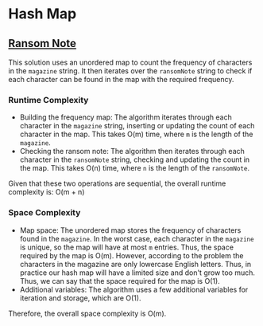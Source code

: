 # Hash Map

## [Ransom Note](https://leetcode.com/problems/ransom-note/)

This solution uses an unordered map to count the frequency of characters in the `magazine` string.
It then iterates over the `ransomNote` string to check if each character can be found in the map with the required frequency.

### Runtime Complexity

- Building the frequency map: The algorithm iterates through each character in the `magazine` string, inserting or updating the count of each character in the map. This takes O(m) time, where `m` is the length of the `magazine`.
- Checking the ransom note: The algorithm then iterates through each character in the `ransomNote` string, checking and updating the count in the map. This takes O(n) time, where `n` is the length of the `ransomNote`.

Given that these two operations are sequential, the overall runtime complexity is:
O(m + n)

### Space Complexity

- Map space: The unordered map stores the frequency of characters found in the `magazine`.
  In the worst case, each character in the `magazine` is unique, so the map will have at most `m` entries.
  Thus, the space required by the map is O(m).
  However, according to the problem the characters in the magazine are only lowercase English letters.
  Thus, in practice our hash map will have a limited size and don't grow too much.
  Thus, we can say that the space required for the map is O(1).
- Additional variables: The algorithm uses a few additional variables for iteration and storage, which are O(1).

Therefore, the overall space complexity is O(m).
